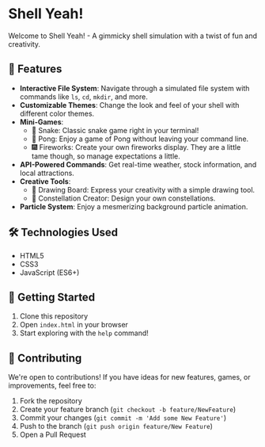# Shell Yeah!

Welcome to Shell Yeah! - A gimmicky shell simulation with a twist of fun and creativity.

## 🚀 Features

- **Interactive File System**: Navigate through a simulated file system with commands like `ls`, `cd`, `mkdir`, and more.
- **Customizable Themes**: Change the look and feel of your shell with different color themes.
- **Mini-Games**: 
  - 🐍 Snake: Classic snake game right in your terminal!
  - 🏓 Pong: Enjoy a game of Pong without leaving your command line.
  - 🎆 Fireworks: Create your own fireworks display. They are a little tame though, so manage expectations a little.
- **API-Powered Commands**: Get real-time weather, stock information, and local attractions.
- **Creative Tools**:
  - 🎨 Drawing Board: Express your creativity with a simple drawing tool.
  - 🌠 Constellation Creator: Design your own constellations.
- **Particle System**: Enjoy a mesmerizing background particle animation.

## 🛠️ Technologies Used

- HTML5
- CSS3
- JavaScript (ES6+)


## 🚦 Getting Started

1. Clone this repository
2. Open `index.html` in your browser
3. Start exploring with the `help` command!

## 🤝 Contributing

We're open to contributions! If you have ideas for new features, games, or improvements, feel free to:

1. Fork the repository
2. Create your feature branch (`git checkout -b feature/NewFeature`)
3. Commit your changes (`git commit -m 'Add some New Feature'`)
4. Push to the branch (`git push origin feature/New Feature`)
5. Open a Pull Request


